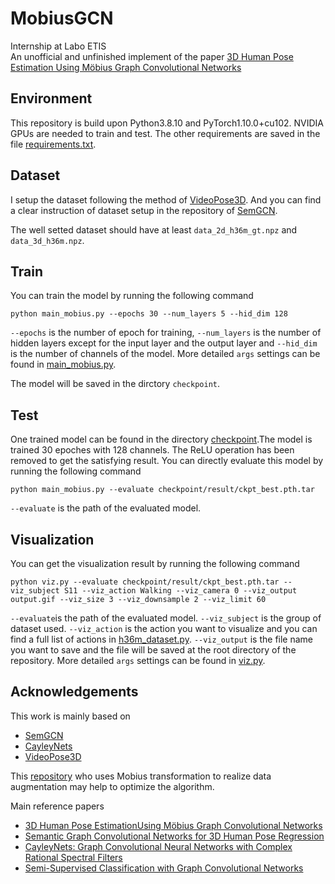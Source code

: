 # MobiusGCN
Internship at Labo ETIS  
An unofficial and unfinished implement of the paper [3D Human Pose Estimation Using Möbius Graph Convolutional Networks](https://arxiv.org/abs/2203.10554)
## Environment
This repository is build upon Python3.8.10 and PyTorch1.10.0+cu102. NVIDIA GPUs are needed to train and test. The other requirements are saved in the file [requirements.txt](https://github.com/paparazzi-z/MobiusGCN/blob/main/requirements.txt).
## Dataset
I setup the dataset following the method of [VideoPose3D](https://github.com/facebookresearch/VideoPose3D). And you can find a clear instruction of dataset setup in the repository of [SemGCN](https://github.com/garyzhao/SemGCN/blob/master/data/README.md).  

The well setted dataset should have at least `data_2d_h36m_gt.npz` and `data_3d_h36m.npz`.
## Train
You can train the model by running the following command  

    python main_mobius.py --epochs 30 --num_layers 5 --hid_dim 128
`--epochs` is the number of epoch for training, `--num_layers` is the number of hidden layers except for the input layer and the output layer and `--hid_dim` is the number of channels of the model. More detailed `args` settings can be found in [main_mobius.py](https://github.com/paparazzi-z/MobiusGCN/blob/main/main_mobius.py).  

The model will be saved in the dirctory `checkpoint`.
## Test
One trained model can be found in the directory [checkpoint](https://github.com/paparazzi-z/MobiusGCN/tree/main/checkpoint/result).The model is trained 30 epoches with 128 channels. The ReLU operation has been removed to get the satisfying result. You can directly evaluate this model by running the following command

    python main_mobius.py --evaluate checkpoint/result/ckpt_best.pth.tar
`--evaluate` is the path of the evaluated model.
## Visualization
You can get the visualization result by running the following command

    python viz.py --evaluate checkpoint/result/ckpt_best.pth.tar --viz_subject S11 --viz_action Walking --viz_camera 0 --viz_output output.gif --viz_size 3 --viz_downsample 2 --viz_limit 60
`--evaluate`is the path of the evaluated model. `--viz_subject` is the group of dataset used. `--viz_action` is the action you want to visualize and you can find a full list of actions in [h36m_dataset.py](https://github.com/paparazzi-z/MobiusGCN/blob/main/common/h36m_dataset.py). `--viz_output` is the file name you want to save and the file will be saved at the root directory of the repository. More detailed `args` settings can be found in [viz.py](https://github.com/paparazzi-z/MobiusGCN/blob/main/viz.py).
## Acknowledgements
This work is mainly based on  
* [SemGCN](https://github.com/garyzhao/SemGCN)
* [CayleyNets](https://github.com/amoliu/CayleyNet)
* [VideoPose3D](https://github.com/facebookresearch/VideoPose3D)  

This [repository](https://github.com/stanfordmlgroup/mobius) who uses Mobius transformation to realize data augmentation may help to optimize the algorithm.  

Main reference papers
* [3D Human Pose EstimationUsing Möbius Graph Convolutional Networks](https://arxiv.org/abs/2203.10554)
* [Semantic Graph Convolutional Networks for 3D Human Pose Regression](https://arxiv.org/abs/1904.03345)
* [CayleyNets: Graph Convolutional Neural Networks with Complex Rational Spectral Filters](https://arxiv.org/abs/1705.07664)
* [Semi-Supervised Classification with Graph Convolutional Networks](https://arxiv.org/abs/1609.02907)
